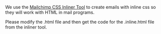 We use the [Mailchimp CSS Inliner Tool](http://templates.mailchimp.com/resources/inline-css/)
to create emails with inline css so they will work with HTML in mail programs.

Please modify the .html file and then get the code for the .inline.html file
from the inliner tool.
